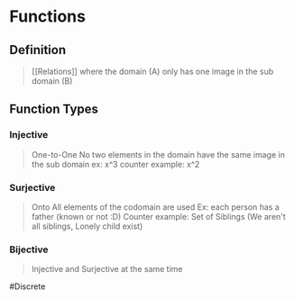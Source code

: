 # Functions
## Definition
> [[Relations]] where the domain (A) only has one image in the sub domain (B)
## Function Types
### Injective
> One-to-One
> No two elements in the domain have the same image in the sub domain
> ex: x^3 
> counter example: x^2
### Surjective
> Onto
> All elements of the codomain are used
> Ex: each person has a father (known or not :D)
> Counter example: Set of Siblings (We aren't all siblings, Lonely child exist)
### Bijective
> Injective and Surjective at the same time


#Discrete 